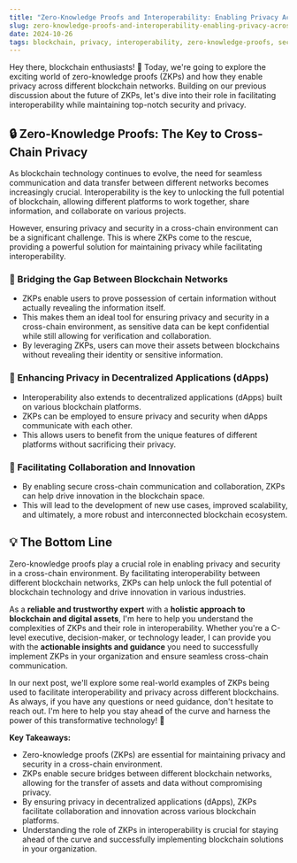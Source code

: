 ```yaml
---
title: "Zero-Knowledge Proofs and Interoperability: Enabling Privacy Across Different Blockchains"
slug: zero-knowledge-proofs-and-interoperability-enabling-privacy-across-different-blockchains
date: 2024-10-26
tags: blockchain, privacy, interoperability, zero-knowledge-proofs, security
---
```


Hey there, blockchain enthusiasts! 🚀 Today, we're going to explore the exciting world of zero-knowledge proofs (ZKPs) and how they enable privacy across different blockchain networks. Building on our previous discussion about the future of ZKPs, let's dive into their role in facilitating interoperability while maintaining top-notch security and privacy.

## 🔒 Zero-Knowledge Proofs: The Key to Cross-Chain Privacy

As blockchain technology continues to evolve, the need for seamless communication and data transfer between different networks becomes increasingly crucial. Interoperability is the key to unlocking the full potential of blockchain, allowing different platforms to work together, share information, and collaborate on various projects.

However, ensuring privacy and security in a cross-chain environment can be a significant challenge. This is where ZKPs come to the rescue, providing a powerful solution for maintaining privacy while facilitating interoperability.

### 🌉 Bridging the Gap Between Blockchain Networks

* ZKPs enable users to prove possession of certain information without actually revealing the information itself.
* This makes them an ideal tool for ensuring privacy and security in a cross-chain environment, as sensitive data can be kept confidential while still allowing for verification and collaboration.
* By leveraging ZKPs, users can move their assets between blockchains without revealing their identity or sensitive information.

### 🔐 Enhancing Privacy in Decentralized Applications (dApps)

* Interoperability also extends to decentralized applications (dApps) built on various blockchain platforms.
* ZKPs can be employed to ensure privacy and security when dApps communicate with each other.
* This allows users to benefit from the unique features of different platforms without sacrificing their privacy.

### 🤝 Facilitating Collaboration and Innovation

* By enabling secure cross-chain communication and collaboration, ZKPs can help drive innovation in the blockchain space.
* This will lead to the development of new use cases, improved scalability, and ultimately, a more robust and interconnected blockchain ecosystem.

## 💡 The Bottom Line

Zero-knowledge proofs play a crucial role in enabling privacy and security in a cross-chain environment. By facilitating interoperability between different blockchain networks, ZKPs can help unlock the full potential of blockchain technology and drive innovation in various industries.

As a **reliable and trustworthy expert** with a **holistic approach to blockchain and digital assets**, I'm here to help you understand the complexities of ZKPs and their role in interoperability. Whether you're a C-level executive, decision-maker, or technology leader, I can provide you with the **actionable insights and guidance** you need to successfully implement ZKPs in your organization and ensure seamless cross-chain communication.

In our next post, we'll explore some real-world examples of ZKPs being used to facilitate interoperability and privacy across different blockchains. As always, if you have any questions or need guidance, don't hesitate to reach out. I'm here to help you stay ahead of the curve and harness the power of this transformative technology! 🌟

**Key Takeaways:**

* Zero-knowledge proofs (ZKPs) are essential for maintaining privacy and security in a cross-chain environment.
* ZKPs enable secure bridges between different blockchain networks, allowing for the transfer of assets and data without compromising privacy.
* By ensuring privacy in decentralized applications (dApps), ZKPs facilitate collaboration and innovation across various blockchain platforms.
* Understanding the role of ZKPs in interoperability is crucial for staying ahead of the curve and successfully implementing blockchain solutions in your organization.
